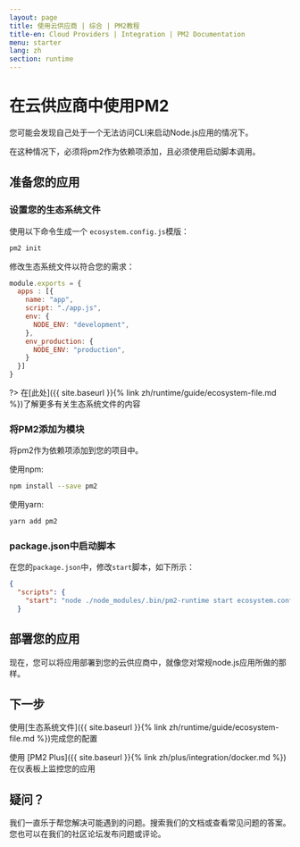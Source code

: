 ```yaml
---
layout: page
title: 使用云供应商 | 综合 | PM2教程
title-en: Cloud Providers | Integration | PM2 Documentation
menu: starter
lang: zh
section: runtime
---
```


# 在云供应商中使用PM2

您可能会发现自己处于一个无法访问CLI来启动Node.js应用的情况下。

在这种情况下，必须将pm2作为依赖项添加，且必须使用启动脚本调用。

## 准备您的应用

### 设置您的生态系统文件

使用以下命令生成一个 `ecosystem.config.js`模版：

```bash
pm2 init
```

修改生态系统文件以符合您的需求：

```javascript
module.exports = {
  apps : [{
    name: "app",
    script: "./app.js",
    env: {
      NODE_ENV: "development",
    },
    env_production: {
      NODE_ENV: "production",
    }
  }]
}
```

?> 在[此处]({{ site.baseurl }}{% link zh/runtime/guide/ecosystem-file.md %})了解更多有关生态系统文件的内容

### 将PM2添加为模块

将pm2作为依赖项添加到您的项目中。

使用npm:

```bash
npm install --save pm2
```

使用yarn:

```bash
yarn add pm2
```

### package.json中启动脚本

在您的`package.json`中，修改`start`脚本，如下所示：

```json
{
  "scripts": {
    "start": "node ./node_modules/.bin/pm2-runtime start ecosystem.config.js --env production"
  }
```

## 部署您的应用

现在，您可以将应用部署到您的云供应商中，就像您对常规node.js应用所做的那样。

## 下一步

使用[生态系统文件]({{ site.baseurl }}{% link zh/runtime/guide/ecosystem-file.md %})完成您的配置

使用 [PM2 Plus]({{ site.baseurl }}{% link zh/plus/integration/docker.md %})在仪表板上监控您的应用

## 疑问？

我们一直乐于帮您解决可能遇到的问题。搜索我们的文档或查看常见问题的答案。您也可以在我们的社区论坛发布问题或评论。